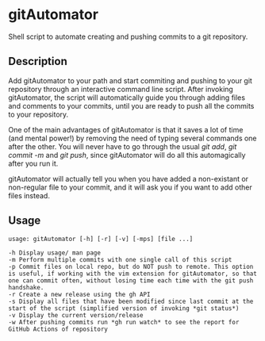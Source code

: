 # gitAutomator
Shell script to automate creating and pushing commits to a git repository.

## Description
Add gitAutomator to your path and start commiting and pushing to your git repository through an interactive command line script. After invoking gitAutomator, the script will automatically guide you through adding files and comments to your commits, until you are ready to push all the commits to your repository.

One of the main advantages of gitAutomator is that it saves a lot of time (and mental power!) by removing the need of typing several commands one after the other. You will never have to go through the usual _git add_, _git commit -m_ and _git push_, since gitAutomator will do all this automagically after you run it.

gitAutomator will actually tell you when you have added a non-existant or non-regular file to your commit, and it will ask you if you want to add other files instead.

## Usage
```
usage: gitAutomator [-h] [-r] [-v] [-mps] [file ...] 

-h Display usage/ man page
-m Perform multiple commits with one single call of this script
-p Commit files on local repo, but do NOT push to remote. This option is useful, if working with the vim extension for gitAutomator, so that one can commit often, without losing time each time with the git push handshake.
-r Create a new release using the gh API
-s Display all files that have been modified since last commit at the start of the script (simplified version of invoking *git status*)
-v Display the current version/release
-w After pushing commits run *gh run watch* to see the report for GitHub Actions of repository

```


